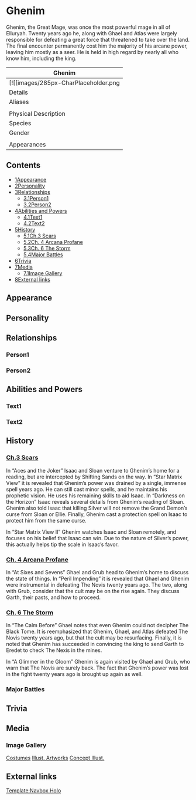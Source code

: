 # Ghenim

Ghenim, the Great Mage, was once the most powerful mage in all of Elluryah. Twenty years ago he, along with Ghael and Atlas were largely responsible for defeating a great force that threatened to take over the land. The final encounter permanently cost him the majority of his arcane power, leaving him mostly as a seer. He is held in high regard by nearly all who know him, including the king.

| Ghenim |
| --- |
| [![[images/285px-CharPlaceholder.png|Image]]](/wiki/File:CharPlaceholder.png) |
| Details |
| Aliases | The Great Mage |
|  |
| Physical Description |
| Species | Human (Mage) |
| Gender | Male |
|  |
| Appearances |

## Contents

- [1Appearance](#Appearance)
- [2Personality](#Personality)
- [3Relationships](#Relationships)
  - [3.1Person1](#Person1)
  - [3.2Person2](#Person2)
- [4Abilities and Powers](#Abilities_and_Powers)
  - [4.1Text1](#Text1)
  - [4.2Text2](#Text2)
- [5History](#History)
  - [5.1Ch.3 Scars](#Ch.3_Scars)
  - [5.2Ch. 4 Arcana Profane](#Ch._4_Arcana_Profane)
  - [5.3Ch. 6 The Storm](#Ch._6_The_Storm)
  - [5.4Major Battles](#Major_Battles)
- [6Trivia](#Trivia)
- [7Media](#Media)
  - [7.1Image Gallery](#Image_Gallery)
- [8External links](#External_links)

## Appearance

## Personality

## Relationships

### Person1

### Person2

## Abilities and Powers

### Text1

### Text2

## History

### [Ch.3 Scars](/wiki/Scars "Scars")

In “Aces and the Joker” Isaac and Sloan venture to Ghenim’s home for a reading, but are intercepted by Shifting Sands on the way. In “Star Matrix View” it is revealed that Ghenim’s power was drained by a single, immense spell years ago. He can still cast minor spells, and he maintains his prophetic vision. He uses his remaining skills to aid Isaac. In “Darkness on the Horizon” Isaac reveals several details from Ghenim’s reading of Sloan. Ghenim also told Isaac that killing Silver will not remove the Grand Demon’s curse from Sloan or Ellie. Finally, Ghenim cast a protection spell on Isaac to protect him from the same curse.

In “Star Matrix View II” Ghenim watches Isaac and Sloan remotely, and focuses on his belief that Isaac can win. Due to the nature of Silver’s power, this actually helps tip the scale in Isaac’s favor.

### [Ch. 4 Arcana Profane](/wiki/Arcana_Profane "Arcana Profane")

In “At Sixes and Sevens” Ghael and Grub head to Ghenim’s home to discuss the state of things. In “Peril Impending” it is revealed that Ghael and Ghenim were instrumental in defeating The Novis twenty years ago. The two, along with Grub, consider that the cult may be on the rise again. They discuss Garth, their pasts, and how to proceed.

### [Ch. 6 The Storm](/wiki/The_Storm "The Storm")

In “The Calm Before” Ghael notes that even Ghenim could not decipher The Black Tome. It is reemphasized that Ghenim, Ghael, and Atlas defeated The Novis twenty years ago, but that the cult may be resurfacing. Finally, it is noted that Ghenim has succeeded in convincing the king to send Garth to Eredet to check The Nexis in the mines.

In “A Glimmer in the Gloom” Ghenim is again visited by Ghael and Grub, who warn that The Novis are surely back. The fact that Ghenim’s power was lost in the fight twenty years ago is brought up again as well.

### Major Battles

## Trivia

## Media

### Image Gallery

[Costumes](#tabber-tabpanel-Costumes-0) [Illust. Artworks](#tabber-tabpanel-Illust._Artworks-0) [Concept Illust.](#tabber-tabpanel-Concept_Illust.-0)

## External links

[Template:Navbox Holo](/wiki/Template:Navbox_Holo?action=edit&redlink=1 "Template:Navbox Holo (page does not exist)")